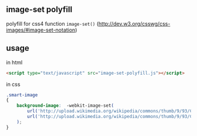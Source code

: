 ## image-set polyfill

polyfill for css4 function ```image-set()``` (http://dev.w3.org/csswg/css-images/#image-set-notation)

## usage

in html
```html
<script type="text/javascript" src="image-set-polyfill.js"></script>
```

in css
```css
.smart-image 
{
    background-image:  -webkit-image-set(
        url('http://upload.wikimedia.org/wikipedia/commons/thumb/9/93/Cat_poster_2.jpg/297px-Cat_poster_2.jpg') 1.0x,
        url('http://upload.wikimedia.org/wikipedia/commons/thumb/9/93/Cat_poster_2.jpg/594px-Cat_poster_2.jpg') 2.0x
    );
}
```
